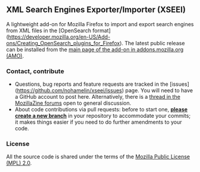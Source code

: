 XML Search Engines Exporter/Importer (XSEEI)
--------------------------------------------

A lightweight add-on for Mozilla Firefox to import and export search engines from XML files in the [OpenSearch format] (https://developer.mozilla.org/en-US/Add-ons/Creating_OpenSearch_plugins_for_Firefox).
The latest public release can be installed from the [main page of the add-on in addons.mozilla.org (AMO)](https://addons.mozilla.org/addon/search-engines-export-import).


### Contact, contribute

* Questions, bug reports and feature requests are tracked in the [issues] (https://github.com/nohamelin/xseei/issues) page. You will need to have a GitHub account to post here. Alternatively, there is a [thread in the MozillaZine forums](http://forums.mozillazine.org/viewtopic.php?f=48&t=3020165) open to general discussion.
* About code contributions via pull requests: before to start one, [**please create a new branch**](https://help.github.com/articles/creating-a-pull-request/) in your repository to accommodate your commits; it makes things easier if you need to do further amendments to your code.


### License

All the source code is shared under the terms of the [Mozilla Public License (MPL) 2.0](http://www.mozilla.org/MPL/2.0/).
